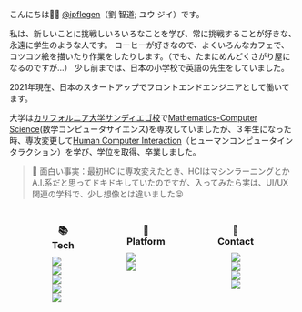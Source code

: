 こんにちは👋🏼 [@ipflegen](https://github.com/ipflegen)（劉 智道; ユウ ジイ）です。 

私は、新しいことに挑戦しいろいろなことを学び、常に挑戦することが好きな、永遠に学生のような人です。
コーヒーが好きなので、よくいろんなカフェで、コツコツ絵を描いたり作業をしたりします。（でも、たまにめんどくさがり屋になるのですが...）
少し前までは、日本の小学校で英語の先生をしていました。

2021年現在、日本のスタートアップでフロントエンドエンジニアとして働いてます。

大学は[カリフォルニア大学サンディエゴ校](https://ucsd.edu)で[Mathematics-Computer Science](https://www.math.ucsd.edu/~handbook/undergraduate/ma30-math-computer-science-b-s/)(数学コンピュータサイエンス)を専攻していましたが、３年生になった時、専攻変更して[Human Computer Interaction](https://cogsci.ucsd.edu/undergraduates/major/design-interaction.html)（ヒューマンコンピュータインタラクション）を学び、学位を取得、卒業しました。

> 🤖 面白い事実：最初HCIに専攻変えたとき、HCIはマシンラーニングとかA.I.系だと思ってドキドキしていたのですが、入ってみたら実は、UI/UX関連の学科で、少し想像とは違いました😝
<style>
.about-page img{
    display: inline-block !important;
    margin: 0 !important;
    padding: 0 !important;
}

.about-page h3 {
    margin: 30px 0 10px 0 !important;
}

.--flex-col {
    display: flex;
    flex-direction: column;
}

.--center {
    text-align: center;
}
</style>
<div class="about-page" style="display: flex; justify-content: space-evenly; margin-bottom: 50px;">
<div style="margin: 0 1.25em;" class="--flex-col --center">
  <h3>📚<br/>Tech</h3> 
  <img src="https://img.shields.io/badge/JavaScript-F7DF1E?style=flat-square&logo=JavaScript&logoColor=white"/>
  <img src="https://img.shields.io/badge/Node.js-339933?style=flat-square&logo=node-dot-js&logoColor=white"/>
  <img src="https://img.shields.io/badge/C\C++-00599C?style=flat-square&logo=c&logoColor=white"/>
  <img src="https://img.shields.io/badge/HTML5-E34F26?style=flat-square&logo=html5&logoColor=white"/>
  <img src="https://img.shields.io/badge/CSS3-1572B6?style=flat-square&logo=CSS3&logoColor=white"/> 
</div>

<div class="--flex-col --center" style="margin: 0 1.25em;">
  <h3>🤖<br/>Platform</h3>
  <img src="https://img.shields.io/badge/slack-4A154B?style=flat-square&logo=slack&logoColor=white"/>
  <img src="https://img.shields.io/badge/jira-0052CC?style=flat-square&logo=jira-software&logoColor=white"/>
</div>

<div style="margin: 0 1.25em;" class="--flex-col --center">
  <h3>👋<br/>Contact</h3>
  <a href="mailto: ipflegen@pm.me"><img src="https://img.shields.io/badge/ProtonMail-8B89CC?style=flat-square&logo=protonmail&logoColor=white"/></a>
  <a href="https://www.linkedin.com/in/eujii"><img src="https://img.shields.io/badge/LinkedIn-0A66C2?style=flat-square&logo=linkedin&logoColor=white"/></a>
  <a href="https://github.com/ipflegen" style="cursor: pointer"><img src="https://img.shields.io/badge/GitHub-181717?style=flat-square&logo=github&logoColor=white"/></a>
  <a href="https://www.twitter.com/ipflegen/"><img src="https://img.shields.io/badge/Twitter-1DA1F2?style=flat-square&logo=twitter&logoColor=white"/></a>
</div>
</div>